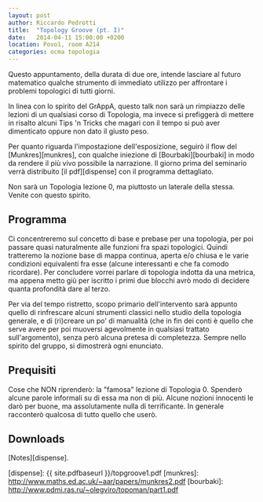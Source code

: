 ```yaml
---
layout: post
author: Riccardo Pedrotti
title:  "Topology Groove (pt. I)"
date:   2014-04-11 15:00:00 +0200
location: Povo1, room A214
categories: ocma topologia
---
```



Questo appuntamento, della durata di due ore, intende lasciare al futuro
matematico qualche strumento di immediato utilizzo per affrontare i problemi
topologici di tutti giorni.

In linea con lo spirito del GrAppA, questo talk non sarà un rimpiazzo delle
lezioni di un qualsiasi corso di Topologia, ma invece si prefiggerà di mettere
in risalto alcuni Tips 'n Tricks che magari con il tempo si può aver dimenticato
oppure non dato il giusto peso.

Per quanto riguarda l'impostazione dell'esposizione, seguirò il flow del
[Munkres][munkres], con qualche iniezione di [Bourbaki][bourbaki] in modo da
rendere il più vivo possibile la narrazione. Il giorno prima del seminario verrà
distribuito [il pdf][dispense] con il programma dettagliato.

Non sarà un Topologia lezione 0, ma piuttosto un laterale della stessa. Venite
con questo spirito.

Programma
---------

Ci concentreremo sul concetto di base e prebase per una topologia, per poi
passare quasi naturalmente alle funzioni fra spazi topologici. Quindi tratteremo
la nozione base di mappa continua, aperta e/o chiusa e le varie condizioni
equivalenti fra esse (alcune interessanti e che fa comodo ricordare). Per
concludere vorrei parlare di topologia indotta da una metrica, ma appena metto
giù per iscritto i primi due blocchi avrò modo di decidere quanta profondità
dare al terzo.

Per via del tempo ristretto, scopo primario dell'intervento sarà appunto quello
di rinfrescare alcuni strumenti classici nello studio della topologia generale,
e di (ri)creare un po' di manualità (che in fin dei conti è quello che serve avere
per poi muoversi agevolmente in qualsiasi trattato sull'argomento), senza però
alcuna pretesa di completezza. Sempre nello
spirito del gruppo, si dimostrerà ogni enunciato.


Prequisiti
----------

Cose che NON riprenderò: la "famosa" lezione di Topologia 0. Spenderò alcune
parole informali su di essa ma non di più.
Alcune nozioni innocenti le darò per buone, ma assolutamente nulla di
terrificante. In generale racconterò qualcosa di tutto quello
che userò.

Downloads
---------

[Notes][dispense].

[dispense]:       {{ site.pdfbaseurl }}/topgroove1.pdf
[munkres]:        http://www.maths.ed.ac.uk/~aar/papers/munkres2.pdf
[bourbaki]:       http://www.pdmi.ras.ru/~olegviro/topoman/part1.pdf